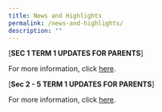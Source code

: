 ```yaml
---
title: News and Highlights
permalink: /news-and-highlights/
description: ""
---
```

[**SEC 1 TERM 1 UPDATES FOR PARENTS**]

For more information, click [here](/files/SEC%201%20TERM%201%20UPDATES%20FOR%20PARENTS.pdf).

[**Sec 2 - 5 TERM 1 UPDATES FOR PARENTS**]

For more information, click [here](/files/SEC%202%20-5%20TERM%201%20UPDATES%20FOR%20PARENTS.pdf).